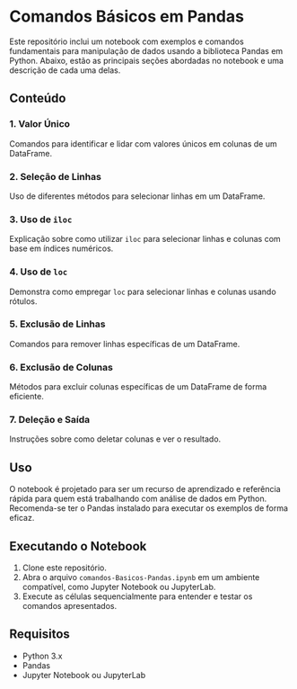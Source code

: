 # Comandos Básicos em Pandas

Este repositório inclui um notebook com exemplos e comandos fundamentais para manipulação de dados usando a biblioteca Pandas em Python. Abaixo, estão as principais seções abordadas no notebook e uma descrição de cada uma delas.

## Conteúdo

### 1. Valor Único
Comandos para identificar e lidar com valores únicos em colunas de um DataFrame.

### 2. Seleção de Linhas
Uso de diferentes métodos para selecionar linhas em um DataFrame.

### 3. Uso de `iloc`
Explicação sobre como utilizar `iloc` para selecionar linhas e colunas com base em índices numéricos.

### 4. Uso de `loc`
Demonstra como empregar `loc` para selecionar linhas e colunas usando rótulos.

### 5. Exclusão de Linhas
Comandos para remover linhas específicas de um DataFrame.

### 6. Exclusão de Colunas
Métodos para excluir colunas específicas de um DataFrame de forma eficiente.

### 7. Deleção e Saída
Instruções sobre como deletar colunas e ver o resultado.

## Uso
O notebook é projetado para ser um recurso de aprendizado e referência rápida para quem está trabalhando com análise de dados em Python. Recomenda-se ter o Pandas instalado para executar os exemplos de forma eficaz.

## Executando o Notebook
1. Clone este repositório.
2. Abra o arquivo `comandos-Basicos-Pandas.ipynb` em um ambiente compatível, como Jupyter Notebook ou JupyterLab.
3. Execute as células sequencialmente para entender e testar os comandos apresentados.

## Requisitos
- Python 3.x
- Pandas
- Jupyter Notebook ou JupyterLab
